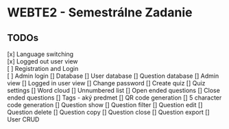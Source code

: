 # WEBTE2 - Semestrálne Zadanie

## TODOs

[x] Language switching  
[x] Logged out user view  
[ ] Registration and Login  
[ ] Admin login
[] Database
	[] User database
	[] Question database
[] Admin view
[] Logged in user view
[] Change password
[] Create quiz
[] Quiz settings
[] Word cloud
[] Unnumbered list
[] Open ended questions
[] Close ended questions
[] Tags - aký predmet
[] QR code generation
[] 5 character code generation
[] Question show
[] Question filter
[] Question edit
[] Question delete
[] Question copy
[] Question close
[] Question export
[] User CRUD
